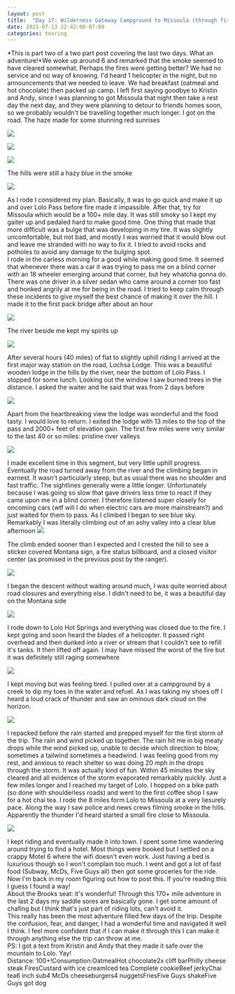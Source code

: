 ```yaml
---
layout: post
title:  "Day 17: Wilderness Gateway Campground to Missoula (through fire and flame part 2)"
date: 2021-07-13 22:42:00-07:00
categories: touring
---
```

*This is part two of a two part post covering the last two days. What an adventure!*We woke up around 6 and remarked that the smoke seemed to have cleared somewhat. Perhaps the fires were getting better? We had no service and no way of knowing. I'd heard 1 helicopter in the night, but no announcements that we needed to leave. We had breakfast (oatmeal and hot chocolate) then packed up camp. I left first saying goodbye to Kristin and Andy, since I was planning to got Missoula that night then take a rest day the next day, and they were planning to detour to friends homes soon, so we probably wouldn't be travelling together much longer. I got on the road. The haze made for some stunning red sunrises  

[![](https://lh3.googleusercontent.com/-WeJEKyHkhzY/YO55M1Z7wPI/AAAAAAAAUgo/WIgDMpqQIEYHnbnpo0erPm7pl9O3IiHUgCLcBGAsYHQ/s1600/1626241327794681-0.png)](https://lh3.googleusercontent.com/-WeJEKyHkhzY/YO55M1Z7wPI/AAAAAAAAUgo/WIgDMpqQIEYHnbnpo0erPm7pl9O3IiHUgCLcBGAsYHQ/s1600/1626241327794681-0.png)

[![](https://lh3.googleusercontent.com/-DpGHOEFAsqo/YO55Lue12aI/AAAAAAAAUgg/B-bBWoMyN-kXfd1VMMVw7xGPuS6qtpYMQCLcBGAsYHQ/s1600/1626241321329016-1.png)](https://lh3.googleusercontent.com/-DpGHOEFAsqo/YO55Lue12aI/AAAAAAAAUgg/B-bBWoMyN-kXfd1VMMVw7xGPuS6qtpYMQCLcBGAsYHQ/s1600/1626241321329016-1.png)

[![](https://lh3.googleusercontent.com/-7bn5WDNWiX4/YO55KJPEIFI/AAAAAAAAUgc/NT63-uvp168LM1swIZfU7ySMtSzJROH3QCLcBGAsYHQ/s1600/1626241312801012-2.png)](https://lh3.googleusercontent.com/-7bn5WDNWiX4/YO55KJPEIFI/AAAAAAAAUgc/NT63-uvp168LM1swIZfU7ySMtSzJROH3QCLcBGAsYHQ/s1600/1626241312801012-2.png)
  
The hills were still a hazy blue in the smoke  

[![](https://lh3.googleusercontent.com/-owMDdAys7mQ/YO55HwVws2I/AAAAAAAAUgU/cliOEU1wVt0TJS0ip0icEV8uM9JbfztZwCLcBGAsYHQ/s1600/1626241298179549-3.png)](https://lh3.googleusercontent.com/-owMDdAys7mQ/YO55HwVws2I/AAAAAAAAUgU/cliOEU1wVt0TJS0ip0icEV8uM9JbfztZwCLcBGAsYHQ/s1600/1626241298179549-3.png)
  
As I rode I considered my plan. Basically, it was to go quick and make it up and over Lolo Pass before fire made it impassible. After that, try for Missoula which would be a 100+ mile day. It was still smoky so I kept my gaiter up and pedaled hard to make good time. One thing that made that more difficult was a bulge that was developing in my tire. It was slightly uncomfortable, but not bad, and mostly I was worried that it would blow out and leave me stranded with no way to fix it. I tried to avoid rocks and potholes to avoid any damage to the bulging spot.  
I rode in the carless morning for a good while making good time. It seemed that whenever there was a car it was trying to pass me on a blind corner with an 18 wheeler emerging around that corner, but hey whatcha gonna do. There was one driver in a silver sedan who came around a corner too fast and honked angrily at me for being in the road. I tried to keep calm through these incidents to give myself the best chance of making it over the hill. I made it to the first pack bridge after about an hour  

[![](https://lh3.googleusercontent.com/-ypfv9m2P8XU/YO55EFuks0I/AAAAAAAAUgQ/RMdKr86y7_ktMvxcklLJuQ59eGHRejkkACLcBGAsYHQ/s1600/1626241280929210-4.png)](https://lh3.googleusercontent.com/-ypfv9m2P8XU/YO55EFuks0I/AAAAAAAAUgQ/RMdKr86y7_ktMvxcklLJuQ59eGHRejkkACLcBGAsYHQ/s1600/1626241280929210-4.png)
  
The river beside me kept my spirits up  

[![](https://lh3.googleusercontent.com/-_icV7za3v4c/YO54_0dx8vI/AAAAAAAAUgM/836wz67WtBMfgercVWQewEdPhGNIrKo9wCLcBGAsYHQ/s1600/1626241267944134-5.png)](https://lh3.googleusercontent.com/-_icV7za3v4c/YO54_0dx8vI/AAAAAAAAUgM/836wz67WtBMfgercVWQewEdPhGNIrKo9wCLcBGAsYHQ/s1600/1626241267944134-5.png)
  
After several hours (40 miles) of flat to slightly uphill riding I arrived at the first major way station on the road, Lochsa Lodge. This was a beautiful wooden lodge in the hills by the river, near the bottom of Lolo Pass. I stopped for some lunch. Looking out the window I saw burned trees in the distance. I asked the waiter and he said that was from 2 days before  

[![](https://lh3.googleusercontent.com/-xV9SeH3CdFg/YO548ufVYuI/AAAAAAAAUgE/gky60zN9OcAHQnQ-Jr_UeRezCh-u4J_BQCLcBGAsYHQ/s1600/1626241252082478-6.png)](https://lh3.googleusercontent.com/-xV9SeH3CdFg/YO548ufVYuI/AAAAAAAAUgE/gky60zN9OcAHQnQ-Jr_UeRezCh-u4J_BQCLcBGAsYHQ/s1600/1626241252082478-6.png)
  
Apart from the heartbreaking view the lodge was wonderful and the food tasty. I would love to return. I exited the lodge with 13 miles to the top of the pass and 2000+ feet of elevation gain. The first few miles were very similar to the last 40 or so miles: pristine river valleys  

[![](https://lh3.googleusercontent.com/-SIhgsmiksTc/YO544q0IaTI/AAAAAAAAUgA/Qpgbv43XbpUzTbhstljf90Q66FkmCFEigCLcBGAsYHQ/s1600/1626241235924717-7.png)](https://lh3.googleusercontent.com/-SIhgsmiksTc/YO544q0IaTI/AAAAAAAAUgA/Qpgbv43XbpUzTbhstljf90Q66FkmCFEigCLcBGAsYHQ/s1600/1626241235924717-7.png)
  
I made excellent time in this segment, but very little uphill progress. Eventually the road turned away from the river and the climbing began in earnest. It wasn't particularly steep, but as usual there was no shoulder and fast traffic. The sightlines generally were a little longer. Unfortunately because I was going so slow that gave drivers less time to react if they came upon me in a blind corner. I therefore listened super closely for oncoming cars (wtf will I do when electric cars are more mainstream?) and just waited for them to pass. As I climbed I began to see blue sky. Remarkably I was literally climbing out of an ashy valley into a clear blue afternoon
[![](https://lh3.googleusercontent.com/-bkkqa1-wK7c/YO540r6x3kI/AAAAAAAAUf8/dk94F1br004OtGwWiaKRnlblw_NSscj6wCLcBGAsYHQ/s1600/1626241229047530-8.png)](https://lh3.googleusercontent.com/-bkkqa1-wK7c/YO540r6x3kI/AAAAAAAAUf8/dk94F1br004OtGwWiaKRnlblw_NSscj6wCLcBGAsYHQ/s1600/1626241229047530-8.png)
  
The climb ended sooner than I expected and I crested the hill to see a sticker covered Montana sign, a fire status billboard, and a closed visitor center (as promised in the previous post by the ranger).   

[![](https://lh3.googleusercontent.com/-trmThoCqgBY/YO54yh6X7QI/AAAAAAAAUf0/xxcYIehl7gYNtdjFi1KNCex8PpXk3C6LACLcBGAsYHQ/s1600/1626241221196845-9.png)](https://lh3.googleusercontent.com/-trmThoCqgBY/YO54yh6X7QI/AAAAAAAAUf0/xxcYIehl7gYNtdjFi1KNCex8PpXk3C6LACLcBGAsYHQ/s1600/1626241221196845-9.png)
  
I began the descent without waiting around much, I was quite worried about road closures and everything else. I didn't need to be, it was a beautiful day on the Montana side  

[![](https://lh3.googleusercontent.com/-xVIKsnSB5SI/YO54wzWMzVI/AAAAAAAAUfw/BdwOzNCZ-sgflZJkNf9Pf5Dk3Lnyer_EwCLcBGAsYHQ/s1600/1626241209691119-10.png)](https://lh3.googleusercontent.com/-xVIKsnSB5SI/YO54wzWMzVI/AAAAAAAAUfw/BdwOzNCZ-sgflZJkNf9Pf5Dk3Lnyer_EwCLcBGAsYHQ/s1600/1626241209691119-10.png)
  
I rode down to Lolo Hot Springs and everything was closed due to the fire. I kept going and soon heard the blades of a helicopter. It passed right overhead and then dunked into a river or stream that I couldn't see to refill it's tanks. It then lifted off again. I may have missed the worst of the fire but it was definitely still raging somewhere  

[![](https://lh3.googleusercontent.com/-9Z-rWQzHQGw/YO54uEURAXI/AAAAAAAAUfs/_IohfrE3MC02P5wB5wnJLgNfkg-nI4FFQCLcBGAsYHQ/s1600/1626241171906987-11.png)](https://lh3.googleusercontent.com/-9Z-rWQzHQGw/YO54uEURAXI/AAAAAAAAUfs/_IohfrE3MC02P5wB5wnJLgNfkg-nI4FFQCLcBGAsYHQ/s1600/1626241171906987-11.png)
  
I kept moving but was feeling tired. I pulled over at a campground by a creek to dip my toes in the water and refuel. As I was taking my shoes off I heard a loud crack of thunder and saw an ominous dark cloud on the horizon.   

[![](https://lh3.googleusercontent.com/-BcslUqxyw9g/YO54kQtisgI/AAAAAAAAUfo/cpxOql8kNlMshB_RXuxcsI2oP3gKcIhnQCLcBGAsYHQ/s1600/1626241161445457-12.png)](https://lh3.googleusercontent.com/-BcslUqxyw9g/YO54kQtisgI/AAAAAAAAUfo/cpxOql8kNlMshB_RXuxcsI2oP3gKcIhnQCLcBGAsYHQ/s1600/1626241161445457-12.png)
  
I repacked before the rain started and prepped myself for the first storm of the trip. The rain and wind picked up together. The rain hit me in big meaty drops while the wind picked up, unable to decide which direction to blow, sometimes a tailwind sometimes a headwind. I was feeling good from my rest, and anxious to reach shelter so was doing 20 mph in the drops through the storm. It was actually kind of fun. Within 45 minutes the sky cleared and all evidence of the storm evaporated remarkably quickly. Just a few miles longer and I reached my target of Lolo. I hopped on a bike path (so done with shoulderless roads) and went to the first coffee shop I saw for a hot chai tea. I rode the 8 miles form Lolo to Missoula at a very liesurely pace. Along the way I saw police and news crews filming smoke in the hills. Apparently the thunder I'd heard started a small fire close to Missoula.   

[![](https://lh3.googleusercontent.com/-uzlOPvWqGdg/YO54hxX36QI/AAAAAAAAUfk/DAQVORW08Vg58FdOIk87C-OAyl2wu7OlACLcBGAsYHQ/s1600/1626241144782028-13.png)](https://lh3.googleusercontent.com/-uzlOPvWqGdg/YO54hxX36QI/AAAAAAAAUfk/DAQVORW08Vg58FdOIk87C-OAyl2wu7OlACLcBGAsYHQ/s1600/1626241144782028-13.png)
  
I kept riding and eventually made it into town. I spent some time wandering around trying to find a hotel. Most things were booked but I settled on a crappy Motel 6 where the wifi doesn't even work. Just having a bed is luxurious though so I won't complain too much. I went and got a lot of fast food (Subway, McDs, Five Guys all) then got some groceries for the ride. Now I'm back in my room figuring out how to post this. If you're reading this I guess I found a way!  
About the Brooks seat: it's wonderful! Through this 170+ mile adventure in the last 2 days my saddle sores are basically gone. I get some amount of chafing but I think that's just part of riding lots, can't avoid it.  
This really has been the most adventure filled few days of the trip. Despite the confusion, fear, and danger, I had a wonderful time and navigated it well I think. I feel more confident that if I can make it through this I can make it through anything else the trip can throw at me.  
PS: I got a text from Kristin and Andy that they made it safe over the mountain to Lolo. Yay!  
Distance: 100+!Consumption:OatmealHot chocolate2x cliff barPhilly cheese steak FiresCustard with ice creamIced tea Complete cookieBeef jerkyChai tea6 inch sub4 McDs cheeseburgers4 nuggetsFriesFive Guys shakeFive Guys got dog
